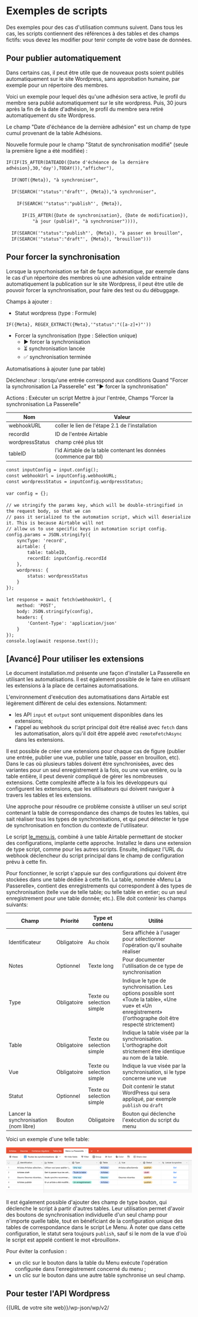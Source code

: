 # Exemples de scripts

Des exemples pour des cas d'utilisation communs suivent. Dans tous les cas, les scripts contiennent des références à des tables et des champs fictifs: vous devez les modifier pour tenir compte de votre base de données.

## Pour publier automatiquement

Dans certains cas, il peut être utile que de nouveaux posts soient publiés automatiquement sur le site Wordpress, sans approbation humaine, par exemple pour un répertoire des membres.

Voici un exemple pour lequel dès qu'une adhésion sera active, le profil du membre sera publié automatiquement sur le site wordpress. Puis, 30 jours après la fin de la date d'adhésion, le profil du membre sera retiré automatiquement du site Wordpress.

Le champ "Date d'échéance de la dernière adhésion" est un champ de type cumul provenant de la table Adhésions.

Nouvelle formule pour le champ "Statut de synchronisation modifié" (seule la première ligne a été modifiée) :

````
IF(IF(IS_AFTER(DATEADD({Date d'échéance de la dernière adhésion},30,'day'),TODAY()),"afficher"),

  IF(NOT({Meta}), "à synchroniser",

  IF(SEARCH('"status":"draft"', {Meta}),"à synchroniser",

    IF(SEARCH('"status":"publish"', {Meta}), 

      IF(IS_AFTER({Date de synchronisation}, {Date de modification}),
          "à jour (publié)", "à synchroniser")))),

  IF(SEARCH('"status":"publish"', {Meta}), "à passer en brouillon",
  IF(SEARCH('"status":"draft"', {Meta}), "brouillon")))
````



## Pour forcer la synchronisation

Lorsque la syncrhonisation se fait de façon automatique, par exemple dans le cas d'un répertoire des membres où une adhésion valide entraine automatiquement la publication sur le site Wordpress, il peut être utile de pouvoir forcer la synchronisation, pour faire des test ou du débuggage.

Champs à ajouter :
- Statut wordpress (type : Formule)
````
IF({Meta}, REGEX_EXTRACT({Meta},'"status":"([a-z]+)"'))
````
  
- Forcer la synchronisation (type : Sélection unique)
  - ▶️ forcer la synchronisation
  - ⏳ synchronisation lancée
  - ✅ synchronisation terminée

Automatisations à ajouter (une par table)

Déclencheur : lorsqu'une entrée correspond aux conditions
Quand "Forcer la synchronisation La Passerelle" est "▶️ forcer la synchronisation"

Actions :
Exécuter un script
Mettre à jour l'entrée, Champs "Forcer la synchronisation La Passerelle"

|Nom|Valeur|
|----|-----|
|webhookURL|coller le lien de l'étape 2.1 de l'installation|
|recordId|ID de l'entrée Airtable|
|wordpressStatus|champ créé plus tôt|
|tableID|l'id Airtable de la table contenant les données (commence par tbl)|

````
const inputConfig = input.config();
const webhookUrl = inputConfig.webhookURL;
const wordpressStatus = inputConfig.wordpressStatus;

var config = {};

// we stringify the params key, which will be double-stringified in the request body, so that we can
// pass it serialized to the automation script, which will deserialize it. This is because Airtable will not
// allow us to use specific keys in automation script config.
config.params = JSON.stringify({
    syncType: 'record',
    airtable: {
        table: tableID,
        recordId: inputConfig.recordId
    },
    wordpress: {
        status: wordpressStatus
    }
});

let response = await fetch(webhookUrl, {
    method: 'POST',
    body: JSON.stringify(config),
    headers: {
        'Content-Type': 'application/json'
    }
});
console.log(await response.text());
````


## [Avancé] Pour utiliser les extensions

Le document installation.md présente une façon d'installer La Passerelle en utilisant les automatisations. Il est également possible de le faire en utilisant les extensions à la place de certaines automatisations.

L'environnement d'exécution des automatisations dans Airtable est légèrement différent de celui des extensions. Notamment:

* les API `input` et `output` sont uniquement disponibles dans les extensions;
* l'appel au webhook du script principal doit être réalisé avec `fetch` dans les automatisation, alors qu'il doit être appelé avec `remoteFetchAsync` dans les extensions.

Il est possible de créer une extensions pour chaque cas de figure (publier une entrée, publier une vue, publier une table, passer en brouillon, etc). Dans le cas où plusieurs tables doivent être synchronisées, avec des variantes pour un seul enregistrement à la fois, ou une vue entière, ou la table entière, il peut devenir compliqué de gérer les nombreuses extensions. Cette complexité affecte à la fois les développeurs qui configurent les extensions, que les utilisateurs qui doivent naviguer à travers les tables et les extensions.

Une approche pour résoudre ce problème consiste à utiliser un seul script contenant la table de correspondance des champs de toutes les tables, qui sait réaliser tous les types de synchronisations, et qui peut détecter le type de synchronisation en fonction du contexte de l'utilisateur.

Le script [le_menu.js](../scripts/le_menu.js), combiné à une table Airtable permettant de stocker des configurations, implante cette approche. Installez le dans une extension de type script, comme pour les autres scripts. Ensuite, indiquez l'URL du webhook déclencheur du script principal dans le champ de configuration prévu à cette fin.

Pour fonctionner, le script s'appuie sur des configurations qui doivent être stockées dans une table dédiée à cette fin. La table, nommée «Menu La Passerelle», contient des enregistrements qui correspondent à des types de synchronisation (telle vue de telle table; ou telle table en entier; ou un seul enregistrement pour une table donnée; etc.). Elle doit contenir les champs suivants:

|Champ|Priorité|Type et contenu|Utilité|
|---|---|---|---|
|Identificateur|Obligatoire|Au choix|Sera affichée à l'usager pour sélectionner l'opération qu'il souhaite réaliser|
|Notes|Optionnel|Texte long|Pour documenter l'utilisation de ce type de synchronisation|
|Type|Obligatoire|Texte ou selection simple|Indique le type de synchronisation. Les options possible sont «Toute la table», «Une vue» et «Un enregistrement» (l'orthographe doit être respecté strictement)|
|Table|Obligatoire|Texte ou selection simple|Indique la table visée par la synchronisation. L'orthographe doit strictement être identique au nom de la table.|
|Vue|Obligatoire|Texte ou selection simple|Indique la vue visée par la synchronisation, si le type concerne une vue|
|Statut|Optionnel|Texte ou selection simple|Doit contenir le statut WordPress qui sera appliqué, par exemple `publish` ou `draft`|
|Lancer la synchronisation (nom libre)|Bouton|Obligatoire|Bouton qui déclenche l'exécution du script du menu|

Voici un exemple d'une telle table:

![Exemple de table pour Le Menu](../images/le_menu.png)

Il est également possible d'ajouter des champ de type bouton, qui déclenche le script à partir d'autres tables. Leur utilisation permet d'avoir des boutons de synchronisation individuelle d'un seul champ pour n'importe quelle table, tout en bénéficiant de la configuration unique des tables de correspondance dans le script Le Menu. À noter que dans cette configuration, le statut sera toujours `publish`, sauf si le nom de la vue d'où le script est appelé contient le mot «brouillon».

Pour éviter la confusion :

* un clic sur le bouton dans la table du Menu exécute l'opération configurée dans l'enregistrement concerné du menu ;
* un clic sur le bouton dans une autre table synchronise un seul champ.


## Pour tester l'API Wordpress

{{URL de votre site web}}/wp-json/wp/v2/
